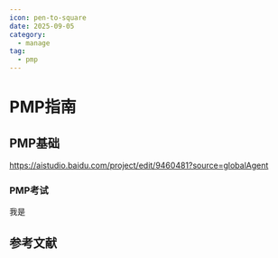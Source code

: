 ```yaml
---
icon: pen-to-square
date: 2025-09-05
category:
  - manage
tag:
  - pmp
---
```


# PMP指南


## PMP基础

https://aistudio.baidu.com/project/edit/9460481?source=globalAgent

### PMP考试

我是

## 参考文献

